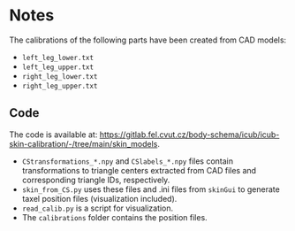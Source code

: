 Notes
=====

The calibrations of the following parts have been created from CAD models:
- `left_leg_lower.txt`
- `left_leg_upper.txt`
- `right_leg_lower.txt`
- `right_leg_upper.txt`

## Code
The code is available at: https://gitlab.fel.cvut.cz/body-schema/icub/icub-skin-calibration/-/tree/main/skin_models.
- `CStransformations_*.npy` and `CSlabels_*.npy` files contain transformations to triangle centers extracted from CAD files and corresponding triangle IDs, respectively.
- `skin_from_CS.py` uses these files and .ini files from `skinGui` to generate taxel position files (visualization included).
- `read_calib.py` is a script for visualization.
- The `calibrations` folder contains the position files.